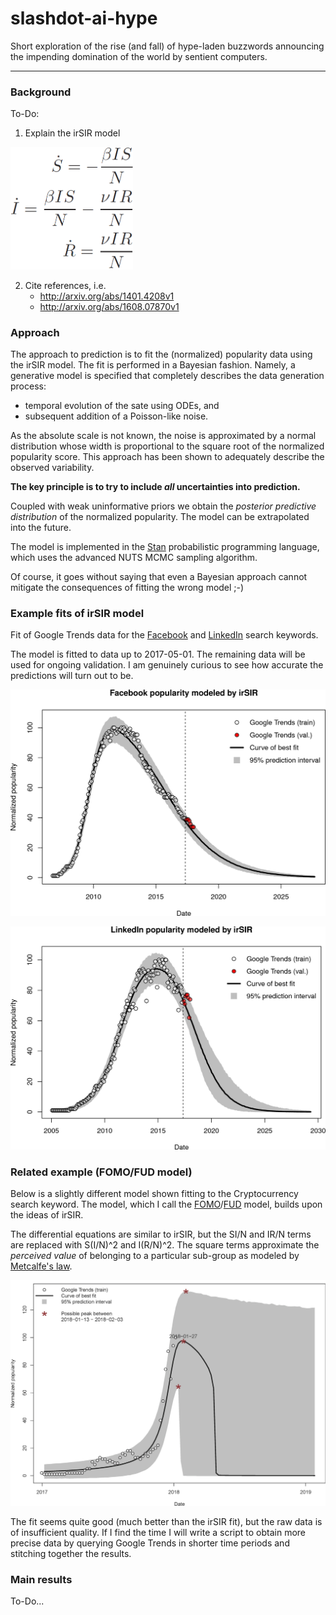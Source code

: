 # slashdot-ai-hype

Short exploration of the rise (and fall) of hype-laden buzzwords announcing the impending domination of the world by sentient computers.

---

### Background

To-Do:

1. Explain the irSIR model

<img src="img/irSIR_model.png" alt="irSIR equations]" width="196">

2. Cite references, i.e.
    - http://arxiv.org/abs/1401.4208v1
    - http://arxiv.org/abs/1608.07870v1


### Approach

The approach to prediction is to fit the (normalized) popularity data using the irSIR model. The fit is performed in a Bayesian fashion. Namely, a generative model is specified that completely describes the data generation process: 

- temporal evolution of the sate using ODEs, and 
- subsequent addition of a Poisson-like noise.

As the absolute scale is not known, the noise is approximated by a normal distribution whose width is proportional to the square root of the normalized popularity score. This approach has been shown to adequately describe the observed variability. 

**The key principle is to try to include _all_ uncertainties into prediction.**

Coupled with weak uninformative priors we obtain the _posterior predictive distribution_ of the normalized popularity. The model can be extrapolated into the future. 

The model is implemented in the [Stan](http://mc-stan.org/) probabilistic programming language, which uses the advanced NUTS MCMC sampling algorithm.

Of course, it goes without saying that even a Bayesian approach cannot mitigate the consequences of fitting the wrong model ;-)

### Example fits of irSIR model

Fit of Google Trends data for the [Facebook](https://trends.google.com/trends/explore?q=Facebook) and [LinkedIn](https://trends.google.com/trends/explore?q=LinkedIn) search keywords.

The model is fitted to data up to 2017-05-01. The remaining data will be used for ongoing validation. I am genuinely curious to see how accurate the predictions will turn out to be.

![Facebook fit](img/Facebook_irSIR_fit.png)

![LinkedIn fit](img/LinkedIn_irSIR_fit.png)

### Related example (FOMO/FUD model)

Below is a slightly different model shown fitting to the Cryptocurrency search keyword. The model, which I call the [FOMO](https://en.wikipedia.org/wiki/Fear_of_missing_out)/[FUD](https://en.wikipedia.org/wiki/Fear,_uncertainty_and_doubt) model, builds upon the ideas of irSIR. 

The differential equations are similar to irSIR, but the SI/N and IR/N terms are replaced with S(I/N)^2 and I(R/N)^2. The square terms approximate the _perceived value_ of belonging to a particular sub-group as modeled by [Metcalfe's law](https://en.wikipedia.org/wiki/Metcalfe%27s_law).

![Cryptocurrency fit](img/Cryptocurrency_FOMO-FUD_fit.png)

The fit seems quite good (much better than the irSIR fit), but the raw data is of insufficient quality. If I find the time I will write a script to obtain more precise data by querying Google Trends in shorter time periods and stitching together the results.

### Main results

To-Do...
